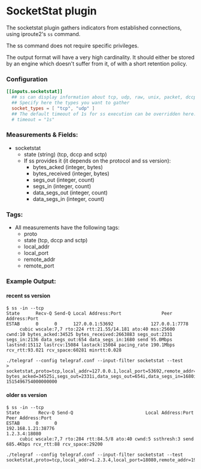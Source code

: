 # SocketStat plugin

The socketstat plugin gathers indicators from established connections, using iproute2's `ss` command.

The ss command does not require specific privileges.

The output format will have a very high cardinality. It should either be stored by an engine which doesn't suffer from it, of with a short retention policy.

### Configuration

```toml
[[inputs.socketstat]]
  ## ss can display information about tcp, udp, raw, unix, packet, dccp and sctp sockets
  ## Specify here the types you want to gather
  socket_types = [ "tcp", "udp" ]
  ## The default timeout of 1s for ss execution can be overridden here:
  # timeout = "1s"
```

### Measurements & Fields:

- socketstat
    - state (string) (tcp, dccp and sctp)
    - If ss provides it (it depends on the protocol and ss version):
        - bytes_acked (integer, bytes)
        - bytes_received (integer, bytes)
        - segs_out (integer, count)
        - segs_in (integer, count)
        - data_segs_out (integer, count)
        - data_segs_in (integer, count)

### Tags:

- All measurements have the following tags:
    - proto
    - state (tcp, dccp and sctp)
    - local_addr
    - local_port
    - remote_addr
    - remote_port
 
### Example Output:

#### recent ss version

```
$ ss -in --tcp
State      Recv-Q Send-Q Local Address:Port               Peer Address:Port
ESTAB      0      0      127.0.0.1:53692              127.0.0.1:7778
	 cubic wscale:7,7 rto:224 rtt:21.55/14.181 ato:40 mss:25600 cwnd:10 bytes_acked:34525 bytes_received:2663883 segs_out:2331 segs_in:2136 data_segs_out:654 data_segs_in:1680 send 95.0Mbps lastsnd:15112 lastrcv:15084 lastack:15084 pacing_rate 190.1Mbps rcv_rtt:93.021 rcv_space:60281 minrtt:0.028

./telegraf --config telegraf.conf --input-filter socketstat --test
> socketstat,proto=tcp,local_addr=127.0.0.1,local_port=53692,remote_addr=127.0.0.1,remote_port=7778,host=mymachine bytes_acked=34525i,segs_out=2331i,data_segs_out=654i,data_segs_in=1680i,send_q=0i,recv_q=0i,bytes_received=2663883i,segs_in=2136i,state="ESTAB" 1515496754000000000
```

#### older ss version

```
$ ss -in --tcp
State       Recv-Q Send-Q                           Local Address:Port                             Peer Address:Port
ESTAB      0      0                                                  192.168.1.21:38776                                           1.2.3.4:18080
	 cubic wscale:7,7 rto:284 rtt:84.5/8 ato:40 cwnd:5 ssthresh:3 send 685.4Kbps rcv_rtt:88 rcv_space:29200

./telegraf --config telegraf.conf --input-filter socketstat --test
socketstat,proto=tcp,local_addr=1.2.3.4,local_port=18080,remote_addr=192.168.1.21,remote_port=38776,state=ESTAB
```
